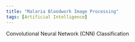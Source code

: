 ```yaml
---
title: "Malaria Bloodwork Image Processing"
tags: [Artificial Intelligence]
---
```


Convolutional Neural Network (CNN) Classification